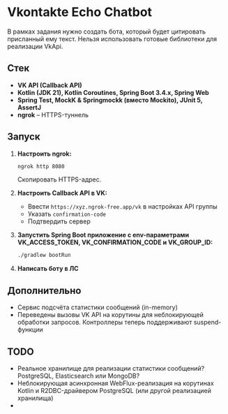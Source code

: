 # Vkontakte Echo Chatbot

В рамках задания нужно создать бота, который будет цитировать присланный ему текст. Нельзя использовать готовые библиотеки для реализации VkApi.

## Стек

- **VK API (Callback API)**
- **Kotlin (JDK 21), Kotlin Coroutines, Spring Boot 3.4.x, Spring Web**
- **Spring Test, MockK & Springmockk (вместо Mockito), JUnit 5, AssertJ**
- **ngrok** – HTTPS-туннель 

## Запуск

1. **Настроить ngrok:**
   ```sh
   ngrok http 8080
   ```
   Скопировать HTTPS-адрес.

2. **Настроить Callback API в VK:**
    - Ввести `https://xyz.ngrok-free.app/vk` в настройках API группы
    - Указать `confirmation-code`
    - Подтвердить сервер

3. **Запустить Spring Boot приложение c env-параметрами VK_ACCESS_TOKEN, VK_CONFIRMATION_CODE и VK_GROUP_ID:**
   ```sh
   ./gradlew bootRun
   ```

4. **Написать боту в ЛС**

## Дополнительно

- Сервис подсчёта статистики сообщений (in-memory)
- Переведены вызовы VK API на корутины для неблокирующей обработки запросов. Контроллеры теперь поддерживают suspend-функции

## TODO

- Реальное хранилище для реализации статистики сообщений? PostgreSQL, Elasticsearch или MongoDB?
- Неблокирующая асинхронная WebFlux-реализация на корутинах Kotlin и R2DBC-драйвером PostgreSQL (или другой реализацией хранилища) 
- 
